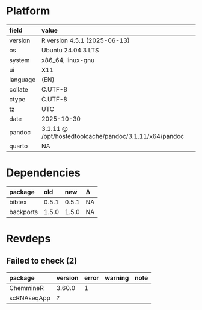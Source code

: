# Platform

|field    |value                                                  |
|:--------|:------------------------------------------------------|
|version  |R version 4.5.1 (2025-06-13)                           |
|os       |Ubuntu 24.04.3 LTS                                     |
|system   |x86_64, linux-gnu                                      |
|ui       |X11                                                    |
|language |(EN)                                                   |
|collate  |C.UTF-8                                                |
|ctype    |C.UTF-8                                                |
|tz       |UTC                                                    |
|date     |2025-10-30                                             |
|pandoc   |3.1.11 @ /opt/hostedtoolcache/pandoc/3.1.11/x64/pandoc |
|quarto   |NA                                                     |

# Dependencies

|package   |old   |new   |Δ  |
|:---------|:-----|:-----|:--|
|bibtex    |0.5.1 |0.5.1 |NA |
|backports |1.5.0 |1.5.0 |NA |

# Revdeps

## Failed to check (2)

|package     |version |error |warning |note |
|:-----------|:-------|:-----|:-------|:----|
|ChemmineR   |3.60.0  |1     |        |     |
|scRNAseqApp |?       |      |        |     |

